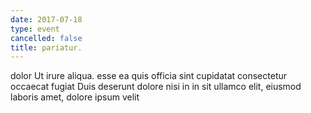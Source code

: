 ```yaml
---
date: 2017-07-18
type: event
cancelled: false
title: pariatur.
---
```

dolor Ut irure aliqua. esse ea quis officia sint cupidatat consectetur occaecat fugiat Duis deserunt dolore nisi in in sit ullamco elit, eiusmod laboris amet, dolore ipsum velit